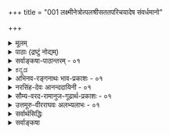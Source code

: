 +++
title = "001 लक्ष्मीनेत्रोत्पलश्रीसततपरिचयादेष संवर्धमानो"

+++
<details><summary>मूलम्</summary>

लक्ष्मीनेत्रोत्पलश्रीसततपरिचयादेष संवर्धमानो नाभीनालीकरि(ङ्ग)ङ्खन्मधुकरपटलीदत्तहस्तावलम्बः ।  
अस्माकं संपदोघानविरलतुलसीदामसंजातभूमा कालिन्दीकान्तिहारी कलयतु वपुषः कालिमा कैटभारेः ॥ १ ॥
</details>

<details><summary>पाठाः (द्रष्टुं नोद्यम्)</summary>

- [आल्वारः](https://www.youtube.com/watch?v=6YLyD9ybl2c&list=PLog-e7pBcwck24qngVTVJmEHVPcCg9w5R)
</details>


<details><summary>सर्वाङ्कषा-पाठान्तरम् - ०१</summary>

विश्वं सृजन्‌ करुणया परिपालयन्‌ यः विश्वक्रियासु यमयत्यखिलान्तरात्मा ।   
विद्यास्वयंवरपतिः विदधातु सोऽयं विश्वस्य मङ्गलममेयमहाविभूतिः ॥   
तत्त्वमुक्ताकलापस्य प्रौढस्यातिमहीयसः । करोमि विपुलां व्याख्यां सतामाज्ञामनुस्मरन्‌ ॥   
तमाद्यं गुरुमानम्य शठकोपयतीश्वरौ । वेदान्ताचार्यमन्यांश्च व्याख्यास्यामि यथामति ॥   
निश्शेषां वस्तुवृत्तिं निपुणमिह हि यो न्यास्थदाचार्यवर्यः   
वागीशस्य प्रसादान्निखिलबुधमनोहारि कालानुरूपम्‌ ।   
सोऽयं कारुण्यमूर्तिः समय उपगते त्वद्य तस्यानुरूपं   
मध्ये मां संविधाय स्वहृदयनिहितं प्राह विज्ञानदृष्ट्या ॥   
अनुगृह्णन्तु सद्भावपवित्रितजगत्त्रयाः । अपूर्वप्रक्रियामेनां वीक्ष्य सर्वङ्कषां बुधाः ॥   
श्रीमत्तुरगवदनतेजोबृंहिताश्चर्यशक्तिः सर्वतन्त्रस्वतन्त्रः श्रीमान्‌ वेङ्कटनाथनामा वेदान्ताचार्यवर्यः जिज्ञासुजनहिताय चिकीर्षितस्य सविशेषा(विशिष्टा)द्वैतसिद्धान्तप्रकरणग्रन्थस्य निर्विघ्नपरिसमाप्पिप्रचयगमनाद्यर्थं स्वेष्टदेवतास्तुतिगर्भं श्रेयःप्रार्थनारूपं मङ्गलमादौ निबध्नाति - लक्ष्मीति । कैटभारेः वपुषः एषः कालिमा इत्यन्वयक्रम: । कालिमा अस्माकं संपदोघान्‌ कलयतु इति प्रार्थना । इतरत्‌ सर्वं कालिम्नः विशेषणम्‌ । एषः कालिमा इति प्रत्यक्षवन्निर्देशः । भगवानिव तदीयगुणा अपि भक्तानामुपास्या इत्यतः कालिम्नः प्राधान्यम्‌ । स च कालिमा लक्ष्म्याः नेत्रोत्पलश्रिया सह सततपरिचयात्‌ संवर्धमानः = एधमानः । अत्र सततपरिचयात्‌ इत्यनेन परमात्मनो लक्ष्मीसंबन्धः नित्य इति सूचितः । लक्ष्मीतत्त्वमधिकृत्य वक्तव्यं तत्प्रकरणे (नायक.8) वक्ष्यते । नाभीनालीकेति कमलमुपलक्षितम्‌, तत्र रिङ्खताम्‌ = सशब्दं परिभ्रमतां मधुकराणां पटली = समुदायः, तया दत्तः हस्तावलम्बः = पोषणं यस्य कालिम्नः, एवम्‌ अविरलतुलसीदाम्ना = निबिडतुलसीमालया सञ्जातः भूमा = बहुत्वं यस्य, एवं कालिन्द्याः = यमुनायाः कान्तिहारी, यमुनानदी कृष्णवर्णेति प्रसिद्धम्‌ । एतादृशः कैटभारेः वपुषः कालिमा कृष्णवर्णः अस्माकं संपदोघान्‌ कलयतु । अत्र संपत्‌ = भगवत्प्राप्तिहेतुभूतं यत्‌ किञ्चित्‌ गृह्यते । अत्र 'वपुषः कालिमा' इति गुणगुणिभावः, 'कैटभारेः वपुषः' इत्यनेन दिव्यमङ्गलविग्रहविशिष्टत्वं ब्रह्मणः, 'लक्ष्मी'त्यादिना नित्यविभूतिसद्भावः 'नाभीनालीके'त्यादिना चतुर्मुखसृष्टिरित्यादेस्सूचनात्‌ लीलाविभूतिसद्भावः, 'अविरलतुलसी' इत्यादिना भक्तजनसेव्यत्वम्‌, 'कालिन्दी' 'कैटभारेः' इति पदाभ्यां कृष्णावतारस्य, हयग्रीवावतारस्य चैकरस्यमित्यादिकं सूचितम्‌ । श्रीकृष्णावतारे गीतोपदेशेन, श्रीहयग्रीवावतारे पाञ्चरात्रोपदेशेन चोभयोरवतारयोर्ज्ञानप्रदत्वादिकमस्मदाचार्यानुगृहीते हयशिरउपाख्यानव्याख्याने स्पष्टम्‌ । अत एव हयग्रीवावतारे मधुकैटभयोस्संहारेऽपि मधुसूदनकैटभारिपदे श्रीकृष्णेऽपि प्रयुज्येते इत्यपि द्रष्टव्यम्‌ ॥   
एवमत्र सविशेषाद्वैतपर्यायस्य विशिष्टाद्वैतसिद्धान्तस्य मूलभूता विषयाः सूचिताः । निर्विशेषाद्वैतप्रतिकोटिभूतं हीदं विशिष्टाद्वैतदर्शनम्‌ | अत्र विशिष्टपदस्य चिदचिद्विशिष्टमात्रपरत्वे गुणविग्रहयोर्लाभः क्लेशेन निर्वाह्यः । अतः - विशिष्टपदं सविशेषपर्यायमिति सर्वविदितम्‌ । विशेषाश्च गुणविग्रहविभूतयः । गुणाश्च ज्ञानशक्तिवलैश्वर्यादयः इत्यादिश्रुतिसिद्धाः । विग्रहः अन्तरादित्यविद्यादिषु प्रसिद्धः । विभूतयश्चानन्ताः, प्राधान्येन नित्यलीलारूपाः । तेन चिदचितोस्सिद्धिः । एतादृशविशेषैः विशिष्टत्वात्‌, सगुणनिर्गुणविभागाभावात्‌ सविशेषं ब्रहैकमेव परमं तत्त्वमिति श्रौतस्सिद्धान्तः । जगद्योनिभूतं हि ब्रह्मतत्त्वं शून्यरूपं न भवितुमर्हति । न्यग्रोधादिबीजानि वृक्षाकारेण विकसन्ते अथवा परिणमन्ते । न्यग्रोधबीजं हि तादृशविकासानुगुणसकलविशेषविशिष्टम्‌ । अन्यथा हि तस्मात्‌ यः कोऽपि वृक्षः स्यात्‌ । अथवा न्यग्रोधबीजाकारात्‌ शिलाशकलादपि आम्रवृक्षः स्यात्‌ । अतः शून्यरूपात्‌ ब्रह्मणः न जगदुत्पत्तिस्थित्यादिसंभवः । साक्षित्वमपि न निर्विशेषस्य भवेत्‌ । किन्तु तदनुगुणविशेषविशिष्टस्यैव । अयमंशः सद्विद्यायां परब्रह्मणः स्वरूपस्वभावविवरणार्थं प्रवृत्तेषु खण्डेषु [6-12] द्वादशखण्डे न्यग्रोधबीजदृष्टान्तेनोपादानभूतं तत्वं सविशेषमेव न शून्यरूपमिति विस्तरेणोपपादितं द्रष्टव्यम्‌ । एवञ्च एतादृशविशेषणविशिष्टमेव ब्रह्म, न शून्यरूपम्‌ । एवं सविशेषवादोऽयं समग्रः सर्वश्रुत्यनुगुणः, सर्वार्थगर्भः सर्वविधाधिकारिसमाश्रयार्ह इति सूचितम्‌ ॥१॥
</details>


<details><summary>ಕನ್ನಡ</summary>

(सुबोधिनि)   
विश्वं सृजन् करुणया परिपालयन् यः  
विश्वक्रियासु यमयत्यखिलान्तरात्मा ।   
विद्यास्वयंवरपतिर्विदधातु सोऽयं  
विश्वस्य मङ्गळममेयमहाविभूतिः ॥   
    
अभिवन्द्य गुरून् सर्वान् देशवाण्या सुबोधिनी ।  
लघुटीका तत्त्वमुक्ताकलापस्य विरच्यते ॥  
    
सर्वतन्त्रस्वतन्त्ररू कवितार्किकसिंहरू आद श्रीमन्निगमान्तमहादेशिकरु सविशेषाद्वैत(विशिष्टादैत)सिद्धान्तद प्रकरणग्रन्थवन्नु रचिसलु निश्चयिसि मङ्गळवन्नु आचरिसुत्तारॆ. 'लक्ष्मी' पदवन्नु प्रारम्भदल्लि प्रयोगिसिद्दरिन्द ग्रन्थद सर्वविधाभ्युदयवु सूचितवागिदॆ.   
लक्ष्मीनेत्रोत्पलश्रीसततपरिचयात् संवर्धमानः - लक्ष्मीदेविय कन्नॆय्दिलॆयन्तिरुव नेत्रगळ कान्तिय निरन्तरसहवासदिन्द अभिवृद्धिगॊळ्ळुत्तिरुव, नाभीनाळीकरिङ्खन्मधुकरपटलीदत्तहस्तावलम्बः - नाभिकमलदल्लि सुत्ताडुत्तिरुव दुम्बिगळ गुम्पिनिन्द मत्तष्टु पोषितवाद, अविरळतुळसीदानुसञ्जातभूमा - ऒत्ताद तुळसिय मालॆयिन्द इन्नष्टु हॆच्चळगॊण्ड, काळिन्दीकान्तिहारी - यमुनानदिय कान्तियन्नु सूरॆगॊळुव, कैटभारेः वपुषः एषः काळिमा - भगवन्तन दिव्यमङ्गळ विग्रहद ई नीलिय बण्णवु, अस्माकं सम्पदॊघान् कलयतु - नमगॆ ज्ञानादि सकलसम्पत्तुगळन्नु करुणिसलि.  
    
इल्लि 'कैटभारेः वपुषः काळिमा' ऎन्नुवुदरिन्द भगवन्तन दिव्यमङ्गळ विग्रहद प्रामाणिकतॆयू गुण-गुणिविभागवू सूचितवायितु. परमात्मनन्तॆ अवन गुण, विग्रह, विभूतिगळ सत्यतॆये ई सिद्धान्तद जीवाळवागिदॆ. भगवन्तनिगिन्तलू अवन दिव्यमङ्गळविग्रह, अदर सॊबगु भक्तरिगॆ तुम्बा उपादेय. 'स्वरूपात् स्वामिनो रूपं उपादेयतमं विदुः'. हीगे अवनु सदा लक्ष्मीविशिष्टनॆम्बुदू ई सिद्धान्तद ऒन्दु वैशिष्ट्य. 'सततपरिचय'पद इदन्नु सूचिसुत्तदॆ. 'नाभीनाळीक' पददिन्द ब्रह्मन सृष्टि सूचितवागुवुदरिन्द लक्ष्मीपतिय पारम्यवु सूचितवायितु.  
    
ई श्लोकदल्लि, 'वपुषः काळिमा' ऎन्नुवुदरिन्द द्रव्याद्रव्यविभाग, 'अस्माकं' ऎन्नुवुदरिन्द जीववर्ग, 'सम्पदोघान्' ऎन्नुवुदरिन्द बुद्धि सरद विषय मुन्ताद अनेक विषयगळु सूचितवागिवॆ ॥ १ ॥
</details>


<details><summary>अभिनव-रङ्गनाथः भाव-प्रकाशः - ०१</summary>

वागीशाख्या श्रुतिस्मृत्युदितशुभतनोर्वासुदेवस्य मूर्तिः  
ज्ञाता यद्वागुपज्ञं भुवि मनुजवरैः वाजिवक्त्रप्रसादात् ।  
प्रख्याताश्चर्यशक्तिः कविकथकहरिः सर्वतन्त्रस्वतन्त्रः  
त्रय्यन्ताचार्यनामा मम हृदि सततं देशिकेन्द्रस्स इन्धाम् ॥  
वेदान्तगुरुमुखार्चितवागीशपदारविन्दमधुपाळिम् ।  
श्रीब्रह्मतन्त्रकलिजिन्मणिमालां वन्दिषीय सुमहार्घाम् ॥ २ ॥  
श्रीकृष्णब्रह्मतन्त्रात् कलिमथनगुरोर्लब्धवेदान्तसारः  
विन्यस्तस्वात्मभारो वरदपदमुखे लक्ष्मणे देशिकेन्द्रे ।  
वागीशप्राप्ततुर्यः हयमुखचरणत्राणसेवाधुरीणः  
क्वाचित्काचार्यभावं प्रकटयति यतिः नव्यरङ्गेन्द्रनामा ॥ ३ ॥  
व्यासो जैमिनिरप्रतीपहृदयावाचार्यशिष्यौ परां  
मीमांसां निबबन्धतुः तदनु तां बोधायनाद्या बुधाः ।  
व्याख्यन् ब्रह्मनयस्य लक्ष्मणमुनिर्भाष्यादि तत्र व्यधात्  
तत्सर्वं सुदृढीचकार निगमान्तार्यो दयन्तामिमे ॥ ४ ॥  
\*यज्ञविद्येत्यादि - विष्णुपत्न्या एव वाग्देव्या अनुग्रहवशात् व्यासस्य वेदविभागब्रह्मसूत्रमहाभारतकरणमिति ब्रह्मवैवर्ते स्पष्टम् । निरूपितं चैतत् हयशिरोरत्नभूषणे ।  
१ कैटभारेरिति - एतच्च अनिरुद्धस्य हयशिरोरूपधारणेनेति स्पष्टं मोक्षधर्मे । २ \*तद्गुणानामिति - कैटभारेर्वपुषः काळिमेत्यत्र दिव्यमङ्गळविग्रहसंबन्धिगुणमात्रप्रदर्शनं भगवता साक्षादसंवद्धानामपि दिव्यमङ्गळविग्रहसंबन्धिगुणानां संपदोघप्रदत्वे भगवता साक्षात्संबद्धानां ज्ञानशक्त्यादिगुणानां तत् कैमुतिकन्यायेन सिद्ध्यतीति दर्शयितुं भगवद्गुणानामिव दिव्यमङ्गलविग्रहस्याप्युपासनानियतत्वं ख्यापयितुं च । अतश्च तद्गुणानामित्यत्र साक्षात्परम्परया च भगवत्संबन्धिनो गुणा विवक्षिताः । ३\*तिरस्कारकत्वमिति -कैटभारिशब्दघटककैटभशब्दयोगार्थोऽप्येनमुत्तम्भयति । अत एव मधुसूदनादिपदत्यागः । तेन 'यं पश्येन्मधुसूदनः' इति हयशिर उपाख्यानानन्तराध्यायस्थवचनानुसन्धानेन भगवद्यामुनमुनिभिः 'तस्मै नमो मधुजिदङ्घ्रि' इत्यत्र मधुजिच्छब्देन हयशिरसो निर्देशवत् नात्र कुतो निर्देश इति शङ्का प्रत्युक्ता । चशब्देन तस्य मोक्षसाधनज्ञानविषयता समुच्चीयते । ४\*द्रव्याद्रव्येत्यादि - विभागे चात्र द्रव्यगुणेत्याद्यक्षपादसूत्रपरिष्करणं मूलमिति न्यायपरिशुद्धौ वक्ष्यते । इह केचन दार्शनिकाः बन्धमोक्षव्यवस्थादिसौकर्यमभिसंदधाना अहं प्रत्ययविषयं सगुणमात्मतत्वमाचक्षते । अपरे पुनर्दार्शनिकाः कूटस्थनित्यं परिणामिनित्यमिति द्वैविध्यं परिभाषमाणाः कौटस्थ्यभङ्गभिया निर्गुणमात्मतत्वं संगिरन्ते । आहुश्च -   
तस्मान्न बध्यतेऽसौ न मुच्यते नापि संसरति कश्चित् । संसरति बध्यते च नानाश्रया प्रकृतिः ॥  
इति । तत्र नैयायिका वैशेषिकाश्च विधिकोटिवादिनः । साङ्ख्या योगाश्च निषेधकोटिवादिनः । पूर्वोत्तरमीमांसावृत्तिकाराः मीमांसका अपि विधिकोटिवादिन एव । 'सत्संप्रयोगे पुरुषस्येन्द्रियाणां बुद्धिजन्म' 'ज्ञोऽत एव' इत्यादिसूत्रैस्तथाऽवगमात् । अत एव शबरस्वामिनाऽपि आत्मनोऽहम्प्रत्ययविषयत्वं विज्ञानाश्रयत्वं चोक्तम् । कुमारिलभट्टैश्च आत्मनः कौटस्थ्यनिराकरणपूर्वकं तद्व्यवस्थापनं कृतम् । शङ्कराचार्यैरपि समन्वयाधिकरणे आत्मनः कूटस्थनित्यताभ्युपगमेन वृत्तिकारमतं निराकृतम् । अतो मीमांसका अपि सगुणात्मवादिन एव । विभागे चास्मिन् ब्रह्मणः परिणामज्ञानं स्वभिन्नगुणवत्ता ज्ञानं च मोक्षसाधनमित्येतदंशद्वयसूचनं फलम् । अत एव 'जन्माद्यस्य यतः' 'परिणामात्' 'अदृश्यत्वादिगुणको धर्मोक्तेः' 'विवक्षितगुणोपपत्तेश्च' इत्यादिसंगतिः । व्यक्तीभविष्यति चेदमुपरिष्टात् ॥ १ ॥
</details>


<details><summary>नरसिंह-देवः आनन्ददायिनी - ०१</summary>

श्रीमान् वेदान्तवेद्यः शुभगुणनिलयो निस्समस्सर्वदोष-  
प्रत्यर्थीभूतमूर्तिः चिदमितमहिमानन्दसत्यस्वरूपः ।  
सृष्टिस्थित्यन्तलीलः सकलचिदचितां मोक्षदस्सर्वविद्या-  
वेद्यो वागीशमूर्तिः वृषभगिरिपतिः श्रेयसे स्यात्सदा नः ॥ १ ॥  
जरीजृम्भत् स्तम्भादुदयगिरिशृङ्गादिव रविः  
विभिन्दानो रक्षस्तिमिरपटलीं यः कररुहैः ।  
वितन्वन्नानन्दं मृगपतिनराकारघटितः  
स नश्श्रेयो देयादमृतफलवल्लीसहचरः ॥ २ ॥  
आराधनार्थं वृषशैलभर्तुः घण्टा मुदा पद्मभुवा प्रयुक्ता ।  
यद्रूपमास्थाय जगन्त्यरक्षत्तमेव वेदान्तगरुं नमामि ॥ ३ ॥  
प्रतिमतकथकधुरन्धरविद्याहङ्कारतूलवातूलः ।  
सकलजनवन्दनीयो भवतु मुदे मे महागुरुर्नित्यम् ॥ ४ ॥  
कुशिककुलजलधिचन्द्रो निगमान्तगुरुश्श्रीनिवासो नः ।  
जयति यतिराजदर्शितसिद्धान्ताम्भोजमोदकरभानुः ॥ ५ ॥  
आत्रेयवंशदुग्धाब्धिप्रालेयांशुं कलानिधिम् ।  
सुराचार्यसमप्रज्ञमप्पलाचार्यमाश्रये ॥ ६ ॥  
श्रीवत्सगोत्राम्बुधिमध्यदेशात् बभूव चन्द्रो नरसिंहनामा ।  
तस्यात्मजः साधुजनैकसेवी नृसिंहदेवः प्रथितो धरायाम् ॥ ७ ॥  
तोतारम्बातनयः पौत्रश्श्रीदेवराजस्य ।  
दौहित्रः कुशिककुलश्रीभाष्यश्रीनिवासस्य ॥ ८ ॥  
अप्रसिद्धस्य पक्षस्य विस्तरेण प्रकाशिकाम् ।  
सर्वार्थसिद्धिसट्टीकां करोम्यानन्दवल्लिकाम् ॥ ९ ॥  
इह खलु कवितार्किकसिंहः वेदान्ताचार्यापरनाम ।  
श्रीमान् वेङ्कटनाथार्यः तत्वहितपुरुषार्थज्ञानहीनानवलोक्य सञ्जातकारुण्यः तद्रक्षणाय प्राचीनप्रबन्धेषु संक्षिप्तान् विप्रकीर्णांश्च सङ्कलय्य तत्वमुक्ताकलापाख्यपद्यरूपप्रबन्धेन निरूप्य तस्य दुरधिगमतामवलोक्य स्वयमेव व्याख्यास्यन् निर्विघ्नपरिसमाप्तिप्रचयगमनाय शिष्टाचारपरिप्राप्तं गुरुप्रकाशनरूपं मङ्गलमारचय्य शिष्यशिक्षार्थं निबध्नाति - जयतीति ॥  
ताराकल्पे - नक्षत्रसदृशे । दूराद्वृत्या - नक्षत्रपक्षे दूरस्थित्येत्यर्थः । 'दूरान्तिकार्थेभ्यो द्वितीया च' इति सप्तम्यर्थे पञ्चमी । ग्रन्थपक्षे वृत्तिः - व्याख्या वृत्त्या इति षष्ठी; वृत्तेर्दूराद्धेतोः – वृत्त्यभावादिति यावत् । यद्वा कर्तरि तृतीया । वृत्त्या – क्रमदूरत्वादित्यर्थः । दुरधिगमत्वं एकत्र अप्राप्तिः अपरत्राज्ञानम् । व्यासो – विस्तरः । व्यतिकरः - सङ्कीर्णता । खेदा - खिद्यमाना कर्मणि घञ् ।  
यथास्थानमिति - अविरलतुलसीत्यादौ ॥ १ ॥
</details>



<details><summary>सौम्य-वरद-रामानुज-गूढार्थ-प्रकाशः - ०१</summary>

श्रीनिवासगुरुं नत्वा श्रीमत्तातयदेशिकम् ।  
सर्वार्थसिद्धिगूढार्थप्रकाशः कियते मया ॥ १ ॥  
तत्त्वमुक्ताकलापाख्यप्रकरणं व्याचिख्या(सुः?)........... ग्रन्थकरणवेलायां सम्प्रदायपरम्परागतानां समीचीनानामर्थानां तत्साधकप्रमाणानां परपक्षप्रतिक्षेपयुक्तीनां च परिस्फुरणम्, "यस्य देवे परा भक्तिर्यथा देवे तथा गुरौ । तस्येते(ऽ)कथिता ह्यर्थाः प्रकाशन्ते महात्मनः" इति श्रुतेः गुरप्रसादाधीनमिति मन्वानो गुरुपङ्क्तिहारयष्टिनायकभूतं श्रीमद्भाष्यकारं स्तुवन्, तत्स्मृतिरूपस्वनिर्मितयतिराजसप्तत्याख्यप्रबन्धमध्यपतितं सकलं मङ्गलमावहन्(न्तं ?) (सकलमङ्गलावहं ?) जयशब्दोपक्रमपद्यविशेषमनुसन्धत्ते - जयतीति ।  
एवमदृष्टद्वारा विघ्नपरिसमाप्तिप्रचयगमनोपायभूतं गुरुनमस्कारात्मकं मङ्गलमारचय्य प्रचयगमनदृष्टोपायभूतं विषयप्रयोजनसम्बन्धाधिकारिरूपानुबन्धिचतुष्टयं तत्तद्रत्नशास्त्रादिप्रसिद्धजयादिहेतुभावमुक्ताकलापोपाय(?)समाधिमुखेन प्रदर्शयति -ताराकल्प इति । सुधियां ताराकल्पे - तारश्चासौ आकल्पश्च ताराकल्पः, तस्मिन् स्फुरति देदीप्यमाने, दूराद्वृत्त्या = अन्तःप्रवेशाभावेन दुरधिगम............ सर्वसिद्ध्यै परावरतत्त्वज्ञानाय । अतिव्यासः - अत्यन्तविस्तरः, व्यतिकरः - अन्यत्र वक्तव्यानामत्र निवेशनम्, तद्रहिता । अतिसंकोचन(चेन?)खेदः, तद्रहिता । सेयं वृत्तिः या भाष्यवार्तिकादिविलक्षणत्वेन लक्षणमालादौ प्रतिपादिता, विशदरुचिरासुसंग्राह्यसम्मन्तव्यार्थवती वृत्तिरस्माभिरेव कल्प्यत इति ।  
(१) प्रथमपद्यस्य तात्पर्यमाह - आरिप्सितस्येति । मङ्गलमिति । लक्ष्मीवृद्धिसम्पद्भूमोत्पलनालीक - तुलसीशब्दैः प्रशस्तपदार्थवाचकैः पदसामर्थ्यलब्धं, 'सम्पदोघान् कलयतु' इति वाक्यसामर्थ्यलब्धं चेत्यर्थः । मङ्गलमाचरन् इति । अनेन, "मङ्गलाचारयुक्तानां -" इति वचनं तत्कर्तव्यतायां प्रमाणमभिप्रैति । विद्यानां तादधीन्योक्त्येति । 'राजा राज्यम्' इतिवत् सामानाधिकरण्यमिति भावः । तन्नित्य(युक्त?)त्वसूचनायेति । "नित्यानपायिनी ह्येषा","देवत्वे देवदेहेयम्" इत्यादिवचनात् यया भगवान् दिव्यमङ्गलविग्रहविशिष्टवेषेण नित्यः, एवं लक्ष्मीरपि नित्येति, नित्यसम्बद्धेति वा सूचनायेत्यर्थः । कार्यत्वकर्मवश्यत्वसूचनादिति । "तस्य देवता सुप्तस्य नाभौ पद्मामजायत । तस्मिन् समभवद् ब्रह्मा........" इति, "युगकोटिसहस्राणि विष्णुमाराध्य पद्मभूः । पुनस्त्रैलोक्ययधातृत्वं प्राप्तवानिति शुश्रुम" इति वचनद्वारेति भावः । ततोऽर्वाचीनाना(र्वाचा?)मिति । तत्पुत्रपौत्रादितया प्रतिपन्नानां रुद्रादीनामित्यर्थः। अन्योन्यं चेति । "बहुषु बहुवचनम्" इति मुख्यबहुवचने सम्भवति, आत्मनि बहुवचनस्य अग्राह्यत्वादिति भावः । प्रत्यक्त्वमिति । यो यद्विषयं शब्दं प्रयुङ्क्ते, तस्मै स भासते । प्रयुङ्क्ते चायं स्वीविषयं शब्दम् अस्माकमिति । अतः स्वयमपि स्वस्मै भासते । इदमेव प्रत्यक्त्वं नाम, यत् स्वस्मै भासमानत्वमिति भावः । अहंशब्दार्थत्वमिति । सम्पदोघकलनप्रतिसम्बन्धितयोक्तो ह्यहंशब्दार्थो जीव एव; न तु अहंकारः; तस्य मोक्षावस्थायां विलयाभ्युपगमात् इति भावः । स्थालीति । यथा स्थाल्यां पुलाकान् उद्धृत्य उदाहरन्ति - 'यथैते तण्डुलाः पक्वा एवं सर्वेऽपि तण्डुलाः' इति; एवं सर्वेषां परमतानां दुष्टत्वं वक्तुं कतिचित्परमतदूषणानि सूचनद्वारेणोदाहृत्यदर्शयतीत्यर्थः । तत्त्वज्ञानादिकाः स्वप्राप्तिपर्यन्ता इति । "विवेकनिर्वेदविरक्तिभीतयः प्रसादहेतूत्क्रमणार्चिरादयः । प्रकृत्यतिक्रान्तपदाधिरोहणं परानुभूतिं नव(भूतिस्त्विति ?) (पराप्तिरित्यत्र तु) पर्वणां कप्तः ॥" इति प्रतिपादिता इत्यर्थः । व्यावर्तनम् - आधिक्यम् । अनुवर्ण्यत इति । श्रुतिस्मृतिषु, 'नाभीनालोक' इति स्ववाक्ये च वर्णितं पुनरपि वर्ण्यत इति । परगुणतिरस्कारकत्वमुपलक्ष्यत इति । कालिम्नः कालिन्दीकान्तिहारित्वमुपलक्षणमात्रम्; अन्येषां सर्वेषामपि भगवद्गुणानां परगुणतिरस्कारकत्वमस्तीति प्रतिपाद्यत इत्यर्थः । व्यतिरेकेणेति(?) । (व्यतिरेकविभक्त्याः?) व्यतिरिच्यमानपदार्थमन्तरेण अनुपपत्तेरिति । स्थाप्यत इति । 'नाभी' इत्यादिना सूचितः पुनरपि दार्ढ्यायोच्यत इत्यर्थः । प्रदर्शनार्थमिति । द्रव्यम् अद्रव्यम् इति विभागोऽस्ति, यथा वपुःकालिमानौ इति प्रदर्शनायेति । यथास्थानं ग्राह्यमिति । प्रत्यक्त्वपराक्त्वविभागोऽपि 'कैटभारेर्वपुषः' इत्यादाविति । ॥ १ ॥
</details>


<details><summary>उत्तमूरु-वीरराघवः अलभ्यलाभः - ०१</summary>

जडद्रव्यस्य जीवस्य नायकस्य तथा क्रमात् । बुद्धेरद्रव्यतत्त्वम्य सरा मुक्ताकलापगाः ॥ ५ ॥  
पद्ये हि 'साधये सर्वमर्थम् इत्याह तुर्यके । सर्वार्थसिद्धिरित्याख्या वृत्तेस्तस्मात् व्यधीयत ॥ ६ ॥  
श्रीभाष्यकारश्रीसूक्तिष्ववगाह एव गाढ एवं प्रमेयनिष्कर्षमजनयदिति तद्विरुद्धरुद्धपक्षनिरसनेन तत्स्थापनप्रवृत्तः निष्कृष्टभगवल्लक्ष्मणाचार्यमुद्रः तस्यैव जयशीलत्वमनुसंधत्ते जयतीति मंगलेन ।  
व्याख्याविधाने हेतुमाह तारेति । ताराकल्पे - नक्षत्रसदृशे । दूराद्वृत्त्या - स्वपरसर्वसिद्धान्तविशदानुसंधानाभावात् । दुरधिगमता - श्लोकार्थग्रहणसौकर्याभावः । वृतिशदाश वृत्येति रूपम् । तदा वृतिरावरणम् । सुधियां नक्षत्रवत् प्रकाशत एव मुक्ताकलापः । ये तु दूरात् वृत्या बहुदूरप्रवृत्तमोहमेघाद्यावरणेन तद्दुर्ग्रहत्वं पश्यन्ति, तेषां सर्वाधिगमाय, दूरस्थतया नक्षत्रवत् सूक्ष्मतया पश्यतां सर्वांशविशदाधिगमाय च वृत्तिः क्रियते । वृत्तिश्चेयमिति पाठः स्यात् । मूलवत् व्याख्याऽपि स्वकीयेति । सेयमिति पाठे भाष्यवार्तिकादिशब्दवत् वृत्तिशब्दो यत्रार्थे प्रसिद्धः, तादृशार्थ - भूतेत्यर्थः । सूत्रार्थः स्ववाक्यार्थश्च वर्ण्यते भाष्ये, उक्तानुक्तदुरुक्तार्थशीलनं वार्तिके इति तत्तल्लक्षणम् । विशदरुचिरव्याख्या वृत्तिः । नातिसंकोचखेदा - न विद्यते अतिसंकोचमूलकार्थग्रहणक्लेशो यस्यां सा । अस्माभिरेवेति । मूलकृतैवेत्यर्थः । "नक्षत्रपक्षे दूरस्थित्येत्यर्थः; ग्रन्थपक्षे वृत्त्याः व्याख्यायाः दूरात् अभावादित्यर्थः" इत्यानन्ददायिनी ।  
अद्रव्यपर्यन्तसर्वविचारोऽत्र कियत इति ज्ञापनाय, अद्रव्यभूतभगवद्दिव्यमङ्गलपरविग्रहवर्णविषयकं मङ्गलमारचयति लक्ष्मीति । कालिमा-कालत्वं कृष्णरूपम् । कैटभारिवपुःकालिमा संपदोघान् अस्माकं कलयतु इत्यन्वयः । कालिमविशेषणं सर्वं प्रथमान्तम् । प्रतियुगं व्यूहे वर्णभेदात् कलियुगे कृष्णरूपमिति संनिकृष्टतद्ग्रहणाय एष इत्युक्तम् । तस्य कालिम्नः उपचयहेतून् बहून् आह लक्ष्मीति । नित्यानपायिन्या लक्ष्म्या सततं दृश्यमानत्वात् तदीयोत्पलतुल्यनेत्रकान्त्या कालिमवृद्धिः; यया लक्ष्मीविग्रहे रक्तिमवृद्धिरेतन्नेत्राम्भोजश्रीसततपरिचयात् । नाभ्यां नाळीकं पद्मम् । तत्र रिंखन्मधुकरपटलीदत्तः हस्तावलम्बः = उच्छ्रायहेतुः यस्येति कालिमविशेषणम् । रिंखदित्यादिना तदा विधिगृहीतवेदापहारार्थमधुकैटभाक्रमणसमये परितो निष्क्रम्य मृगाणां परिभ्रमणं सूच्यते । तेन ब्रह्मणोऽतीव कर्मवश्यता ध्वन्यते । अविरलत्वं तुलसीदाम्नः आपादचूडं तुलसीधारणात् । भूमा - बहुत्वम् आधिक्यं कृष्णरूपस्य । कालिन्याः - यमुनायाः कान्ति हरतीति तन्मेलनादुपचयः । वस्तुतः कान्तिहारित्वं ततोऽतिशयितत्वम् । कैटभारेरिति अपहृतबेदपुनः-प्रदानाय कृतहयग्रीवावतारत्वमपि ज्ञाप्यते । तेन प्रतिकथकापहृततत्त्वपुनःप्रतिष्ठापनं चिकीर्षितं तदधीनमिति तदर्थमंगलमिदमिति व्यङ्ग्यम् । कालिम्नि विशेषणचतुष्टयात् सामान्यतः अद्रव्येषु जडजीवनायकबुद्धिरूपद्रव्यचतुष्टयगतत्वं ज्ञाप्यते । कालिमेति पुल्लिङ्गात् परिचयहस्तावलम्बादिपदतश्च तस्य पुरुषत्वेन रूपणं तस्य उत्पलश्री-पटली-तुलसीरूपसौभाग्यसंपन्नस्त्रीविशिष्टतया संवृद्धिसाहाय्यभूमवत्तया च संपदोघप्रदत्वशक्तिश्च व्यज्यते ।  
वृत्तौ - प्रतितन्त्रविशेषान् - स्वसिद्धान्तासाधारणार्थान् । नित्यानपायिलक्ष्मीकत्त्व-सर्वजगत्कारणत्व-अप्राकृतविग्रहकत्व-अप्राकृतद्रव्याराध्यत्व-अपवर्गान्तफलप्रदत्वादीन् हि श्लोको दर्शयति । संपत्पदेन विद्यासंपदो विवक्षणात् तदुचितनिर्देश आदावित्याह यज्ञेति । "यज्ञविद्या महाविद्या गुह्यविद्या च शोभने । आत्मविद्या च देवि त्वं विमुक्तिफलदायिनी" इति श्रीविष्णुपुराणे (१-४) इन्द्रकृतलक्ष्मीस्तोत्रे । लक्ष्मीत्यादि प्रथमविशेषणेन विद्याप्रदत्वं रिंखन्मधुकरेति गत्यर्थरिखिधातुप्रयोगात् मधुकरगतेश्च रींकाराविनाभूतत्वात् मधुरव्याहारप्रदत्वं दामेत्यनेन ज्ञानशब्दयोः तत्वमुक्ताकलापः सन्तत्यं संग्रथनावहत्वं कान्तिहारीति परज्ञानशब्दतिरस्कारकत्वञ्च ज्ञाप्यते । सम्पदोघानितीति इति शब्दसत्त्वात् परम्परा इत्यत्र उदाहरतीत्यनुषङ्गः । तद्गुणानामिति । अनेन कालिमेति उपलक्षणं वपुर्गतसौन्दर्यादीनां केटभारिगतज्ञानशक्त्यादीनाञ्च गुणानाम् । तेन तेपां सर्वेषां जीवीयगुणातिशयितत्वं कान्तिहारीत्यनेनोपलक्ष्यत इत्युक्तं भवति । कैटभेति मधोरप्युपलक्षणम् ।  
कैटभः कीटवद्भातो मधुश्च मधुपोपमः । पुरो यस्य, परस्तस्य कः परो भवितुं क्षमः ॥  
श्रीहयमुखरूपेण रजस्तमोरूपमधुकैटभद्वयसंहारात् अयथार्थज्ञानवारणेन यथार्थज्ञानप्रदत्वमस्य कालिम्न उक्तं भवति । यथास्थानमिति । उत्पलनालीकादिशब्दाज्जडलाभः, मधुकरशब्देन अस्माकमिति च अजडजीवसूचनम्, अविरलतुलसीत्यादिना नायकवैलक्षण्यस्य, कान्तिपदं प्रभास्थानीयधर्मभूतज्ञानसूचकम्, कालिमशब्दश्चाद्रव्याणामिति वक्ष्यमाणसरक्रमेण सर्वलाभः । तत्र मध्यमसरत्रयमजडविषयकम् । ॥ १ ॥
</details>


<details><summary>सर्वार्थसिद्धिः</summary>

आरिप्सितस्य प्रबन्धस्याविघ्नपरिसमाप्त्यादिसिद्ध्यै मङ्गलमाचरन्नर्थाद्वक्ष्यमाणं द्रव्याद्रव्यविभागं प्रतितन्त्रविशेषांश्च संग्रहेण सूचयति - लक्ष्मीति । “यज्ञविद्ये”त्यादिना सर्वविद्यानां तादधीन्योक्त्या सा ख्याप्येति लक्ष्मीरादौ संकीर्त्यते । नित्ययुक्तत्वसूचनाय सततपरिचयोक्तिः । नाभीत्यादिना पद्मभुवः कार्यत्वकर्मवश्यत्वसूचनात्ततोऽर्वाचामनीश्वरत्वं कैमु(तिक)त्यसिद्धम् । अस्माकमिति । जीवानामीश्वरादन्योन्यं च भेदः, प्रत्यक्त्वमहंशब्दार्थत्वं च प्रख्याप्यते । तेन स्थालीपुलाकन्यायेन परमतनिरासमप्युदाहरति - संपदोघानिति । तत्त्वज्ञानादिकाः स्वप्राप्तिपर्यन्तास्सिद्धिपरम्पराः । अखिलेत्यादिना सत्त्वाधिकप्रशस्ततमद्रव्यार्चनीयतयाऽन्येभ्यो व्यावर्तनीयत्वमनुवर्ण्यते । कालिन्दीकान्तिहारीत्यनेन तद्गुणानां परगुणतिरस्कारत्वमुपलक्ष्यते । कैटभारेर्वपुष इति व्यतिरेकविभक्त्या शुद्धसत्त्वमयविग्रहयोगस्त(स्य स्व)त्स्वरूपादन्यत्त्वं च स्थाप्यते । वपुषः कालिमेति द्रव्याद्रव्यविभागप्रदर्शनार्थम् । एवं जडाजडाद्यपि यथास्थानमूह्यम् ॥१॥
</details>


<details><summary>सर्वाङ्कषा</summary>

श्रीमत्तुरगवदनतेजोबृंहिताश्चर्यशक्तिः  
सर्वतन्त्रस्वतन्त्रः  
श्रीमान् वेङ्कटनाथनामा वेदान्ताचार्यवर्यः  
जिज्ञासुजन-हिताय चिकीर्षितस्य सविशेषा(विशिष्टा)द्वैत-सिद्धान्त-प्रकरण-ग्रन्थस्य  
निर्विघ्न-परिसमाप्ति-प्रचय-गमनाद्य्-अर्थं  
स्वेष्ट-देवता-स्तुति-गर्भं श्रेयः-प्रार्थनारूपं मङ्गलम्  
आदौ निबध्नाति - **लक्ष्मीति** । 

**कैटभारेः वपुषः एषः कालिमा** इत्य् अन्वय-क्रमः ।  
**कालिमा अस्माकं संपद्-ओघान् कलयतु** इति प्रार्थना ।  
इतरत् सर्वं कालिम्नः विशेषणम्।  
एषः कालिमा इति प्रत्यक्षवन् निर्देशः ।  
भगवान् इव, तदीय-गुणा अपि  
भक्तानाम् उपास्या  
इत्यतः कालिम्नः [[2]] प्राधान्यम् ।  
स च कालिमा लक्ष्म्याः नेत्रोत्पलश्रिया सह सतत-परिचयात्  
**संवर्धमानः** = एधमानः ।  
अत्र सतत-परिचयात् इत्य् अनेन  
परमात्मनो लक्ष्मी-संबन्धः नित्य  
इति सूचितः ।  
लक्ष्मीतत्त्वम् अधिकृत्य वक्तव्यं  
तत्प्रकरणे (नायक. 8) वक्ष्यते ।  

नाभीनालीकेति कमलम् उपलक्षितम्,  
तत्र **रिङ्खताम्** = सशब्दं परिभ्रमताम्  
**मधुकराणां पटली** = समुदायः,  
तया दत्तः **हस्तावलम्बः** = पोषणम् यस्य कालिम्नः,  

एवम् **अविरल-तुलसी-दाम्ना** = निबिड-तुलसी-मालया सञ्जातः  
**भूमा** = बहुत्वंम् यस्य, 

एवं **कालिन्द्याः** = यमुनायाः कान्तिहारी, यमुनानदी कृष्णवर्णेति प्रसिद्धम् । 

एतादृशः **कैटभारेः वपुषः कालिमा**- कृष्णवर्णः अस्माकं संपदोघान् कलयतु । 

अत्र **संपत्** = भगवत्-प्राप्ति-हेतु-भूतं यत् किञ्चित् गृह्यते ।  
अत्र '**वपुषः कालिमा**' इति गुण-गुणि-भावः,  

'**कैटभारेः वपुषः**" इत्यनेन दिव्य-मङ्गल-विग्रह-विशिष्टत्वं ब्रह्मणः,  
'**लक्ष्मी**'त्यादिना नित्य-विभूति-सद्भावः,  
‘**नाभी-नालीके**’त्यादिना चतुर्-मुख-सृष्टिर् इत्य्-आदेस् सूचनात् लीलाविभूतिसद्भावः,  
'**अविरल-तुलसी**' इत्यादिना भक्त-जन-सेव्यत्वम्,  

'**कालिन्दी**' '**कैटभारेः**' इति पदाभ्यां कृष्णावतारस्य,  
हयग्रीवावतारस्य चैक-रस्यम् इत्यादिकं सूचितम् । 

श्रीकृष्णावतारे गीतोपदेशेन,  
श्रीहयग्रीवावतारे पाञ्चरात्रोपदेशेन  
चोभयोर् अवतारयोर् ज्ञान-प्रदत्वादिकम्  
अस्मद्-आचार्यानुगृहीते हय-शिर-उपाख्यान-व्याख्याने+++(=??)+++ स्पष्टम् ।  
अत एव हयग्रीवावतारे  
मधुकैटभयोस् संहारे ऽपि  
मधु-सूदन--कैटभारि-पदे  
श्रीकृष्णेऽपि प्रयुज्येते  
इत्यपि द्रष्टव्यम् ॥

एवम् अत्र सविशेषाद्वैत-पर्यायस्य विशिष्टाद्वैत-सिद्धान्तस्य  
मूलभूता विषयाः सूचिताः ।  
निर्विशेषाद्वैत-प्रतिकोटि-भूतं हीदं विशिष्टाद्वैत-दर्शनम् ।  
अत्र विशिष्ट-पदस्य चिद्-अचिद्-विशिष्ट-मात्र-परत्वे  
गुण-विग्रहयोर् लाभः  
क्लेशेन निर्वाह्यः ।  
अतः - विशिष्ट-पदं सविशेष-पर्यायम् इति सर्व-विदितम् ।  
विशेषाश् च गुण-विग्रह-विभूतयः ।  
गुणाश् च ज्ञान-शक्ति-बलैश्वर्यादयः इत्य्-आदि श्रुति-सिद्धाः ।  
विग्रहः अन्तर्-आदित्य-विद्यादिषु प्रसिद्धः ।  
विभूतयश् चानन्ताः,  
प्राधान्येन नित्य-लीला-रूपाः ।  
तेन चिद्-अचितोस् सिद्धिः ।  
एतादृश-विशेषैः विशिष्टत्वात्,  

स-गुण--निर्गुण-विभागाभावात्  
स-विशेषं ब्रह्मैकम् एव परमं तत्त्वम्  
इति श्रौतस् सिद्धान्तः ।  

जगद्-योनि-भूतं हि ब्रह्म-तत्त्वं शून्य-रूपं न भवितुम् अर्हति ।  
न्यग्रोधादि-बीजानि वृक्षाकारेण विकसन्ते, अथवा परिणमन्ते ।  
न्यग्रोधबीजं हि तादृश-विकासानुगुण--सकल-विशेष-विशिष्टम् ।  
अन्यथा हि तस्मात् यः कोऽपि वृक्षः स्यात् ।  
अथवा न्यग्रोध-बीजाकारात् शिला-शकलाद् अपि आम्रवृक्षः स्यात् ।  
अतः शून्यरूपात् ब्रह्मणः  
न जगद्-उत्पत्ति-स्थित्यादि-संभवः ।  

साक्षित्वम् अपि न निर्विशेषस्य भवेत् -  
किन्तु तद्-अनुगुण-विशेष-विशिष्टस्यैव ।  
अयम् अंशः सद्-विद्यायां पर-ब्रह्मणः स्व-रूप--स्व-भाव--विवरणार्थं प्रवृत्तेषु खण्डेषु (818) द्वादशे खण्डे  
न्यग्रोध-बीज-दृष्टान्तेनोपादान-भूतं तत्त्वं स-विशेषम् एव,  
न शून्य-रूपम्  
इति विस्तरेणोपपादितं द्रष्टव्यम् ।  

एवञ् च एतादृश-विशेषण-विशिष्टम् एव ब्रह्म,  
न शून्यरूपम् ।  
एवं स-विशेष-वादोऽयं  
समग्रः सर्व-श्रुत्य्-अनुगुणः,  
सर्वार्थ-गर्भः सर्व-विधाधिकारि-समाश्रयार्ह  
इति सूचितम् ॥ १ ॥
</details>
